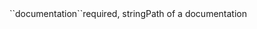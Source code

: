 <tr><td>``documentation``</td><td>required, string</td><td>Path of a documentation</td><td></td><td></td></tr>
